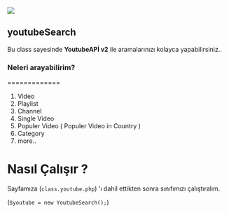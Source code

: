 ![](//youtube.png)
## youtubeSearch

Bu class sayesinde **YoutubeAPİ v2** ile aramalarınızı kolayca yapabilirsiniz..


### Neleri arayabilirim?
=============
1. Video
2. Playlist
3. Channel
4. Single Video
5. Populer Video ( Populer Video in Country )
6. Category
7. more..



Nasıl Çalışır ?
=============

Sayfamıza (`class.youtube.php`) 'ı dahil ettikten sonra sınıfımızı çalıştıralım.

 (`$youtube = new YoutubeSearch();`)

